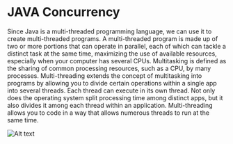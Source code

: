 ﻿# JAVA Concurrency
Since Java is a multi-threaded programming language, we can use it to create multi-threaded programs. A multi-threaded program is made up of two or more portions that can operate in parallel, each of which can tackle a distinct task at the same time, maximizing the use of available resources, especially when your computer has several CPUs.
Multitasking is defined as the sharing of common processing resources, such as a CPU, by many processes. Multi-threading extends the concept of multitasking into programs by allowing you to divide certain operations within a single app into several threads. Each thread can execute in its own thread. Not only does the operating system split processing time among distinct apps, but it also divides it among each thread within an application.
Multi-threading allows you to code in a way that allows numerous threads to run at the same time.

![Alt text](url "https://www.tutorialspoint.com/java/images/Thread_Life_Cycle.jpg")
